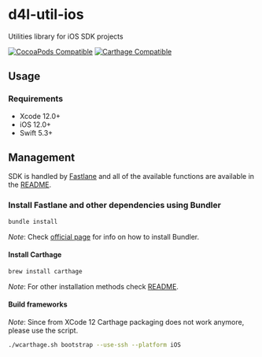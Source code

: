 # d4l-util-ios
Utilities library for iOS SDK projects

[![CocoaPods Compatible](https://img.shields.io/badge/pod-v0.3.1-blue.svg)](https://github.com/CocoaPods/CocoaPods) [![Carthage Compatible](https://img.shields.io/badge/Carthage-compatible-4BC51D.svg?style=flat)](https://github.com/Carthage/Carthage)

## Usage
### Requirements
* Xcode 12.0+
* iOS 12.0+
* Swift 5.3+

## Management
SDK is handled by [Fastlane](https://fastlane.tools/) and all of the available functions are available in the [README](fastlane/README.md).

### Install Fastlane and other dependencies using Bundler

```sh
bundle install
```
*Note*: Check [official page](https://bundler.io/) for info on how to install Bundler.

#### Install Carthage

```sh
brew install carthage
```
*Note*: For other installation methods check [README](https://github.com/Carthage/Carthage#installing-carthage).

#### Build frameworks
*Note*: Since from XCode 12 Carthage packaging does not work anymore, please use the script.
```sh
./wcarthage.sh bootstrap --use-ssh --platform iOS
```
